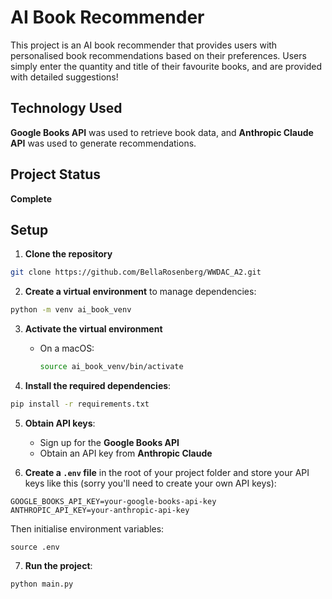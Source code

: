 
# AI Book Recommender

This project is an AI book recommender that provides users with personalised book recommendations based on their preferences. Users simply enter the quantity and title of their favourite books, and are provided with detailed suggestions! 

## Technology Used 
**Google Books API** was used to retrieve book data, and **Anthropic Claude API** was used to generate recommendations.

## Project Status
**Complete**

## Setup

1. **Clone the repository**

```bash
git clone https://github.com/BellaRosenberg/WWDAC_A2.git
```

2. **Create a virtual environment** to manage dependencies:

```bash
python -m venv ai_book_venv
```

3. **Activate the virtual environment**

   - On a macOS:
     ```bash
     source ai_book_venv/bin/activate
     ```

4. **Install the required dependencies**:

```bash
pip install -r requirements.txt
```

5. **Obtain API keys**:
   - Sign up for the **Google Books API** 
   - Obtain an API key from **Anthropic Claude** 

6. **Create a `.env` file** in the root of your project folder and store your API keys like this (sorry you'll need to create your own API keys):

```
GOOGLE_BOOKS_API_KEY=your-google-books-api-key
ANTHROPIC_API_KEY=your-anthropic-api-key
```

Then initialise environment variables: 
```
source .env
```

7. **Run the project**:

```bash
python main.py
```
